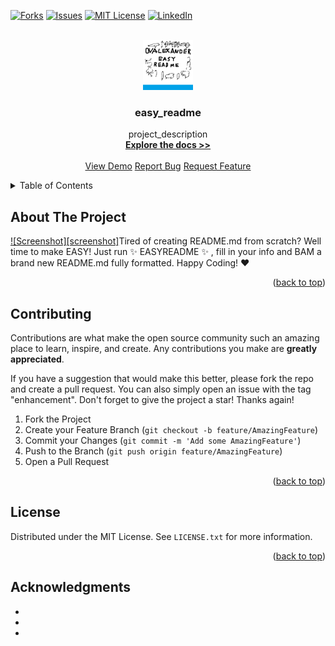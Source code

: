 <a id='readme-top'></a>

<!-- PROJECT SHIELDS -->
[![Forks][forks-shield]][forks-url]
[![Issues][issues-shield]][issues-url]
[![MIT License][license-shield]][license-url]
[![LinkedIn][linkedin-shield]][linkedin-url]

<!-- PROJECT LOGO -->
<br />
<div align="center">
<a href="https://github.com/OvAlexander/easy_readme">
    <img src="../images/logo.png" alt="Logo" width="80" height="80">
</a>
<h3 align="center">easy_readme</h3>
<p align="center">
    project_description
    <br />
    <a href="https://github.com/OvAlexander/easy_readme"><strong>Explore the docs >></strong></a>
    <br />
    <br />
    <a href="https://github.com/OvAlexander/easy_readme">View Demo</a>
    <a href="https://github.com/OvAlexander/easy_readme/issues/new?labels=bug&template=bug-report---.md">Report Bug</a>
    <a href="https://github.com/OvAlexander/easy_readme/issues/new?labels=enhancement&template=feature-request---.md">Request Feature</a>
</p>
</div>

<details>
  <summary>Table of Contents</summary>
  <ol>
    <li>
      <a href="#about-the-project">About The Project</a>
      <ul>
        <li><a href="#built-with">Built With</a></li>
      </ul>
    </li>
    <li>
      <a href="#getting-started">Getting Started</a>
      <ul>
        <li><a href="#prerequisites">Prerequisites</a></li>
        <li><a href="#installation">Installation</a></li>
      </ul>
    </li>
    <li><a href="#usage">Usage</a></li>
    <li><a href="#roadmap">Roadmap</a></li>
    <li><a href="#contributing">Contributing</a></li>
    <li><a href="#license">License</a></li>
    <li><a href="#contact">Contact</a></li>
    <li><a href="#acknowledgments">Acknowledgments</a></li>
  </ol>
</details>

## About The Project

[![Screenshot][screenshot]](https://alexanderov.com)Tired of creating README.md from scratch? Well time to make EASY! Just run :sparkles: EASYREADME :sparkles: , 
fill in your info and BAM a brand new README.md fully formatted. Happy Coding! :heart:
<p align='right'>(<a href='#readme-top'>back to top</a>)</p>

<!-- CONTRIBUTING -->
## Contributing

Contributions are what make the open source community such an amazing place to learn, inspire, and create. Any contributions you make are **greatly appreciated**.

If you have a suggestion that would make this better, please fork the repo and create a pull request. You can also simply open an issue with the tag "enhancement".
Don't forget to give the project a star! Thanks again!

1. Fork the Project
2. Create your Feature Branch (`git checkout -b feature/AmazingFeature`)
3. Commit your Changes (`git commit -m 'Add some AmazingFeature'`)
4. Push to the Branch (`git push origin feature/AmazingFeature`)
5. Open a Pull Request

<p align="right">(<a href="#readme-top">back to top</a>)</p>

<!-- LICENSE -->
## License

Distributed under the MIT License. See `LICENSE.txt` for more information.

<p align="right">(<a href="#readme-top">back to top</a>)</p>

<!-- ACKNOWLEDGMENTS -->
## Acknowledgments

* []()
* []()
* []()

<!-- PROJECT URLS -->
[forks-url]: https://github.com/OvAlexander/easy_readme/forks
[issues-url]: https://github.com/OvAlexander/easy_readme/issues
[license-url]: https://github.com/OvAlexander/easy_readme/blob/main/LICENSE
[linkedin-url]: https://linkedin.com/in/alexander-ov

<!-- PROJECT IMAGES -->
[forks-shield]: https://img.shields.io/github/forks/OvAlexander/easy_readme.svg?style=for-the-badge
[issues-shield]: https://img.shields.io/github/issues/OvAlexander/easy_readme.svg?style=for-the-badge
[license-shield]: https://img.shields.io/github/license/OvAlexander/easy_readme.svg?style=for-the-badge
[linkedin-shield]: https://img.shields.io/badge/-LinkedIn-black.svg?style=for-the-badge&logo=linkedin&colorB=555
